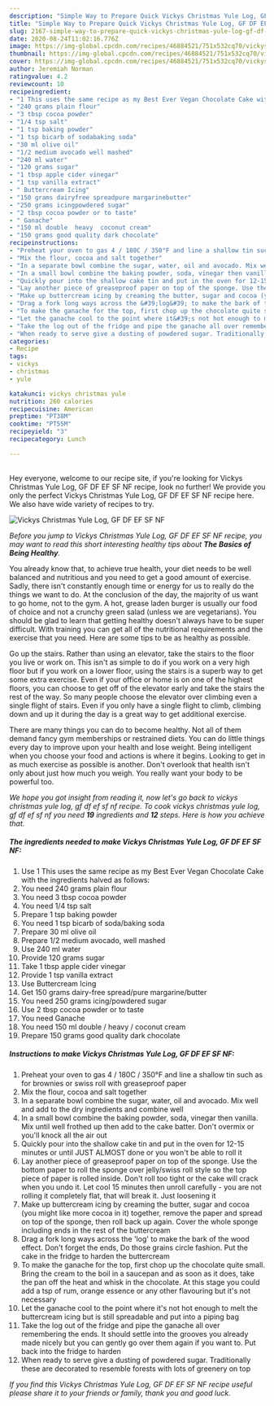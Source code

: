 ```yaml
---
description: "Simple Way to Prepare Quick Vickys Christmas Yule Log, GF DF EF SF NF"
title: "Simple Way to Prepare Quick Vickys Christmas Yule Log, GF DF EF SF NF"
slug: 2167-simple-way-to-prepare-quick-vickys-christmas-yule-log-gf-df-ef-sf-nf
date: 2020-08-24T11:02:16.776Z
image: https://img-global.cpcdn.com/recipes/46884521/751x532cq70/vickys-christmas-yule-log-gf-df-ef-sf-nf-recipe-main-photo.jpg
thumbnail: https://img-global.cpcdn.com/recipes/46884521/751x532cq70/vickys-christmas-yule-log-gf-df-ef-sf-nf-recipe-main-photo.jpg
cover: https://img-global.cpcdn.com/recipes/46884521/751x532cq70/vickys-christmas-yule-log-gf-df-ef-sf-nf-recipe-main-photo.jpg
author: Jeremiah Norman
ratingvalue: 4.2
reviewcount: 10
recipeingredient:
- "1 This uses the same recipe as my Best Ever Vegan Chocolate Cake with the ingredients halved as follows"
- "240 grams plain flour"
- "3 tbsp cocoa powder"
- "1/4 tsp salt"
- "1 tsp baking powder"
- "1 tsp bicarb of sodabaking soda"
- "30 ml olive oil"
- "1/2 medium avocado well mashed"
- "240 ml water"
- "120 grams sugar"
- "1 tbsp apple cider vinegar"
- "1 tsp vanilla extract"
- " Buttercream Icing"
- "150 grams dairyfree spreadpure margarinebutter"
- "250 grams icingpowdered sugar"
- "2 tbsp cocoa powder or to taste"
- " Ganache"
- "150 ml double  heavy  coconut cream"
- "150 grams good quality dark chocolate"
recipeinstructions:
- "Preheat your oven to gas 4 / 180C / 350°F and line a shallow tin such as for brownies or swiss roll with greaseproof paper"
- "Mix the flour, cocoa and salt together"
- "In a separate bowl combine the sugar, water, oil and avocado. Mix well and add to the dry ingredients and combine well"
- "In a small bowl combine the baking powder, soda, vinegar then vanilla. Mix until well frothed up then add to the cake batter. Don&#39;t overmix or you&#39;ll knock all the air out"
- "Quickly pour into the shallow cake tin and put in the oven for 12-15 minutes or until JUST ALMOST done or you won&#39;t be able to roll it"
- "Lay another piece of greaseproof paper on top of the sponge. Use the bottom paper to roll the sponge over jelly/swiss roll style so the top piece of paper is rolled inside. Don&#39;t roll too tight or the cake will crack when you undo it. Let cool 15 minutes then unroll carefully - you are not rolling it completely flat, that will break it. Just loosening it"
- "Make up buttercream icing by creaming the butter, sugar and cocoa (you might like more cocoa in it) together, remove the paper and spread on top of the sponge, then roll back up again. Cover the whole sponge including ends in the rest of the buttercream"
- "Drag a fork long ways across the &#39;log&#39; to make the bark of the wood effect. Don&#39;t forget the ends, Do those grains circle fashion. Put the cake in the fridge to harden the buttercream"
- "To make the ganache for the top, first chop up the chocolate quite small. Bring the cream to the boil in a saucepan and as soon as it does, take the pan off the heat and whisk in the chocolate. At this stage you could add a tsp of rum, orange essence or any other flavouring but it&#39;s not necessary"
- "Let the ganache cool to the point where it&#39;s not hot enough to melt the buttercream icing but is still spreadable and put into a piping bag"
- "Take the log out of the fridge and pipe the ganache all over remembering the ends. It should settle into the grooves you already made nicely but you can gently go over them again if you want to. Put back into the fridge to harden"
- "When ready to serve give a dusting of powdered sugar. Traditionally these are decorated to resemble forests with lots of greenery on top"
categories:
- Recipe
tags:
- vickys
- christmas
- yule

katakunci: vickys christmas yule 
nutrition: 260 calories
recipecuisine: American
preptime: "PT38M"
cooktime: "PT55M"
recipeyield: "3"
recipecategory: Lunch

---
```

<br>
Hey everyone, welcome to our recipe site, if you're looking for Vickys Christmas Yule Log, GF DF EF SF NF recipe, look no further! We provide you only the perfect Vickys Christmas Yule Log, GF DF EF SF NF recipe here. We also have wide variety of recipes to try.
<br>


![Vickys Christmas Yule Log, GF DF EF SF NF](https://img-global.cpcdn.com/recipes/46884521/751x532cq70/vickys-christmas-yule-log-gf-df-ef-sf-nf-recipe-main-photo.jpg)

<i>Before you jump to Vickys Christmas Yule Log, GF DF EF SF NF recipe, you may want to read this short interesting healthy tips about <strong>The Basics of Being Healthy</strong>.</i>

You already know that, to achieve true health, your diet needs to be well balanced and nutritious and you need to get a good amount of exercise. Sadly, there isn't constantly enough time or energy for us to really do the things we want to do. At the conclusion of the day, the majority of us want to go home, not to the gym. A hot, grease laden burger is usually our food of choice and not a crunchy green salad (unless we are vegetarians). You should be glad to learn that getting healthy doesn't always have to be super difficult. With training you can get all of the nutritional requirements and the exercise that you need. Here are some tips to be as healthy as possible.

Go up the stairs. Rather than using an elevator, take the stairs to the floor you live or work on. This isn't as simple to do if you work on a very high floor but if you work on a lower floor, using the stairs is a superb way to get some extra exercise. Even if your office or home is on one of the highest floors, you can choose to get off of the elevator early and take the stairs the rest of the way. So many people choose the elevator over climbing even a single flight of stairs. Even if you only have a single flight to climb, climbing down and up it during the day is a great way to get additional exercise. 

There are many things you can do to become healthy. Not all of them demand fancy gym memberships or restrained diets. You can do little things every day to improve upon your health and lose weight. Being intelligent when you choose your food and actions is where it begins. Looking to get in as much exercise as possible is another. Don't overlook that health isn't only about just how much you weigh. You really want your body to be powerful too. 


<i>We hope you got insight from reading it, now let's go back to vickys christmas yule log, gf df ef sf nf recipe. To cook vickys christmas yule log, gf df ef sf nf you need <strong>19</strong> ingredients and <strong>12</strong> steps. Here is how you achieve that.
</i>

##### The ingredients needed to make Vickys Christmas Yule Log, GF DF EF SF NF:

1. Use 1 This uses the same recipe as my Best Ever Vegan Chocolate Cake with the ingredients halved as follows:
1. You need 240 grams plain flour
1. You need 3 tbsp cocoa powder
1. You need 1/4 tsp salt
1. Prepare 1 tsp baking powder
1. You need 1 tsp bicarb of soda/baking soda
1. Prepare 30 ml olive oil
1. Prepare 1/2 medium avocado, well mashed
1. Use 240 ml water
1. Provide 120 grams sugar
1. Take 1 tbsp apple cider vinegar
1. Provide 1 tsp vanilla extract
1. Use  Buttercream Icing
1. Get 150 grams dairy-free spread/pure margarine/butter
1. You need 250 grams icing/powdered sugar
1. Use 2 tbsp cocoa powder or to taste
1. You need  Ganache
1. You need 150 ml double / heavy / coconut cream
1. Prepare 150 grams good quality dark chocolate


##### Instructions to make Vickys Christmas Yule Log, GF DF EF SF NF:

1. Preheat your oven to gas 4 / 180C / 350°F and line a shallow tin such as for brownies or swiss roll with greaseproof paper
1. Mix the flour, cocoa and salt together
1. In a separate bowl combine the sugar, water, oil and avocado. Mix well and add to the dry ingredients and combine well
1. In a small bowl combine the baking powder, soda, vinegar then vanilla. Mix until well frothed up then add to the cake batter. Don&#39;t overmix or you&#39;ll knock all the air out
1. Quickly pour into the shallow cake tin and put in the oven for 12-15 minutes or until JUST ALMOST done or you won&#39;t be able to roll it
1. Lay another piece of greaseproof paper on top of the sponge. Use the bottom paper to roll the sponge over jelly/swiss roll style so the top piece of paper is rolled inside. Don&#39;t roll too tight or the cake will crack when you undo it. Let cool 15 minutes then unroll carefully - you are not rolling it completely flat, that will break it. Just loosening it
1. Make up buttercream icing by creaming the butter, sugar and cocoa (you might like more cocoa in it) together, remove the paper and spread on top of the sponge, then roll back up again. Cover the whole sponge including ends in the rest of the buttercream
1. Drag a fork long ways across the &#39;log&#39; to make the bark of the wood effect. Don&#39;t forget the ends, Do those grains circle fashion. Put the cake in the fridge to harden the buttercream
1. To make the ganache for the top, first chop up the chocolate quite small. Bring the cream to the boil in a saucepan and as soon as it does, take the pan off the heat and whisk in the chocolate. At this stage you could add a tsp of rum, orange essence or any other flavouring but it&#39;s not necessary
1. Let the ganache cool to the point where it&#39;s not hot enough to melt the buttercream icing but is still spreadable and put into a piping bag
1. Take the log out of the fridge and pipe the ganache all over remembering the ends. It should settle into the grooves you already made nicely but you can gently go over them again if you want to. Put back into the fridge to harden
1. When ready to serve give a dusting of powdered sugar. Traditionally these are decorated to resemble forests with lots of greenery on top


<i>If you find this Vickys Christmas Yule Log, GF DF EF SF NF recipe useful please share it to your friends or family, thank you and good luck.</i>
